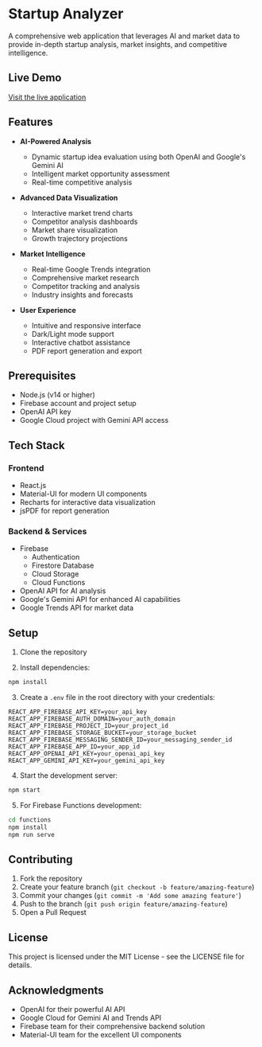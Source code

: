 # Startup Analyzer

A comprehensive web application that leverages AI and market data to provide in-depth startup analysis, market insights, and competitive intelligence.

## Live Demo

[Visit the live application](https://genai-hackathon-8a609.web.app/)

## Features

- **AI-Powered Analysis**

  - Dynamic startup idea evaluation using both OpenAI and Google's Gemini AI
  - Intelligent market opportunity assessment
  - Real-time competitive analysis

- **Advanced Data Visualization**

  - Interactive market trend charts
  - Competitor analysis dashboards
  - Market share visualization
  - Growth trajectory projections

- **Market Intelligence**

  - Real-time Google Trends integration
  - Comprehensive market research
  - Competitor tracking and analysis
  - Industry insights and forecasts

- **User Experience**
  - Intuitive and responsive interface
  - Dark/Light mode support
  - Interactive chatbot assistance
  - PDF report generation and export

## Prerequisites

- Node.js (v14 or higher)
- Firebase account and project setup
- OpenAI API key
- Google Cloud project with Gemini API access

## Tech Stack

### Frontend

- React.js
- Material-UI for modern UI components
- Recharts for interactive data visualization
- jsPDF for report generation

### Backend & Services

- Firebase
  - Authentication
  - Firestore Database
  - Cloud Storage
  - Cloud Functions
- OpenAI API for AI analysis
- Google's Gemini API for enhanced AI capabilities
- Google Trends API for market data

## Setup

1. Clone the repository

2. Install dependencies:

```bash
npm install
```

3. Create a `.env` file in the root directory with your credentials:

```env
REACT_APP_FIREBASE_API_KEY=your_api_key
REACT_APP_FIREBASE_AUTH_DOMAIN=your_auth_domain
REACT_APP_FIREBASE_PROJECT_ID=your_project_id
REACT_APP_FIREBASE_STORAGE_BUCKET=your_storage_bucket
REACT_APP_FIREBASE_MESSAGING_SENDER_ID=your_messaging_sender_id
REACT_APP_FIREBASE_APP_ID=your_app_id
REACT_APP_OPENAI_API_KEY=your_openai_api_key
REACT_APP_GEMINI_API_KEY=your_gemini_api_key
```

4. Start the development server:

```bash
npm start
```

5. For Firebase Functions development:

```bash
cd functions
npm install
npm run serve
```

## Contributing

1. Fork the repository
2. Create your feature branch (`git checkout -b feature/amazing-feature`)
3. Commit your changes (`git commit -m 'Add some amazing feature'`)
4. Push to the branch (`git push origin feature/amazing-feature`)
5. Open a Pull Request

## License

This project is licensed under the MIT License - see the LICENSE file for details.

## Acknowledgments

- OpenAI for their powerful AI API
- Google Cloud for Gemini AI and Trends API
- Firebase team for their comprehensive backend solution
- Material-UI team for the excellent UI components
